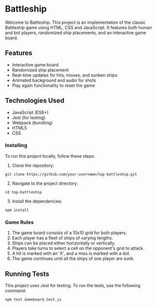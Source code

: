 # Battleship

Welcome to Battleship. This project is an implementation of the classic Battleship game using HTML, CSS and JavaScript. It features both human and bot players, randomized ship placements, and an interactive game board.

## Features

* Interactive game board 
* Randomized ship placement
* Real-time updates for hits, misses, and sunken ships
* Animated background and audio for shots
* Play again functionality to reset the game

## Technologies Used
* JavaScript (ES6+)
* Jest (for testing)
* Webpack (bundling)
* HTML5
* CSS

### Installing

To run this project locally, follow these steps:

1. Clone the repository:
```
git clone https://github.com/your-username/top-battleship.git
```

2. Navigate to the project directory:
```
cd top-battleship
```

3. Install the dependencies:
```
npm install
```

### Game Rules

1. The game board consists of a 10x10 grid for both players.
2. Each player has a fleet of ships of varying lengths.
3. Ships can be placed either horizontally or vertically.
4. Players take turns to select a cell on the opponent's grid to attack.
5. A hit is marked with an 'X', and a miss is marked with a dot.
6. The game continues until all the ships of one player are sunk.

## Running Tests

This project uses Jest for testing. To run the tests, use the following command:
```
npm test Gameboard.test.js
```